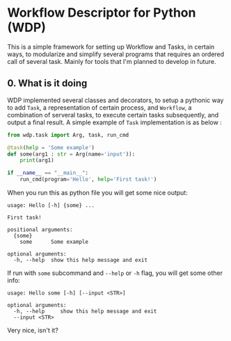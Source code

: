 # Workflow Descriptor for Python (WDP)

This is a simple framework for setting up Workflow and Tasks, in certain ways, to modularize and simplify several programs that requires an ordered call of several task. Mainly for tools that I'm planned to develop in future.

## 0. What is it doing

WDP implemented several classes and decorators, to setup a pythonic way to add `Task`, a representation of certain process, and `Workflow`, a combination of serveral tasks, to execute certain tasks subsequently, and output a final result. A simple example of `Task` implementation is as below :

```python
from wdp.task import Arg, task, run_cmd

@task(help = 'Some example')
def some(arg1 : str = Arg(name='input')):
    print(arg1)

if __name__ == "__main__":
    run_cmd(program='Hello', help='First task!')
```

When you run this as python file you will get some nice output:

```text
usage: Hello [-h] {some} ...

First task!

positional arguments:
  {some}
    some      Some example

optional arguments:
  -h, --help  show this help message and exit
```

If run with `some` subcommand and `--help` or `-h` flag, you will get some other info:

```text
usage: Hello some [-h] [--input <STR>]

optional arguments:
  -h, --help     show this help message and exit
  --input <STR>
```

Very nice, isn't it?
